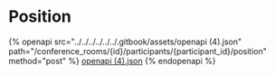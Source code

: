 # Position

{% openapi src="../../../../../../.gitbook/assets/openapi (4).json" path="/conference_rooms/{id}/participants/{participant_id}/position" method="post" %}
[openapi (4).json](<../../../../../../.gitbook/assets/openapi (4).json>)
{% endopenapi %}
